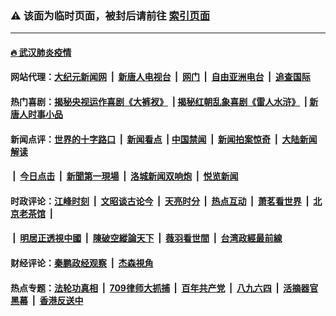 ### ⚠️ 该面为临时页面，被封后请前往 [索引页面](../link4.md)

---

#### [🔥 武汉肺炎疫情](http://178.128.186.143:10000/videos/corona/)

#### 网站代理：[大纪元新闻网](http://178.128.186.143:10080/gb/) &nbsp;|&nbsp; [新唐人电视台](http://178.128.186.143:8808/gb/) &nbsp;|&nbsp; [网门](http://178.128.186.143:11000/) &nbsp;|&nbsp; [自由亚洲电台](http://178.128.186.143:9800/mandarin/) &nbsp;|&nbsp; [追查国际](http://178.128.186.143:10010/)

#### 热门喜剧：[揭秘央视运作喜剧《大裤衩》](http://178.128.186.143:10000/videos/res/big-shorts/) &nbsp;|&nbsp;[揭秘红朝乱象喜剧《雷人水浒》](http://178.128.186.143:10000/videos/res/OutlawsOfMarsh/) &nbsp;|&nbsp;[新唐人时事小品](http://178.128.186.143:10000/videos/res/comedy/)

#### 新闻点评：[世界的十字路口](http://178.128.186.143/tanghao/) &nbsp;|&nbsp; [新闻看点](http://178.128.186.143/news-insight/) &nbsp;|&nbsp;[中国禁闻](http://178.128.186.143/ntdtv-news/) &nbsp;|&nbsp; [新闻拍案惊奇](http://178.128.186.143/dayu/) &nbsp;|&nbsp; [大陆新闻解读](http://178.128.186.143/ntdtv-comedy/)
####   &nbsp;|&nbsp;  [今日点击](http://178.128.186.143/news-click/)  &nbsp;|&nbsp; [新聞第一現場](http://178.128.186.143/primary-scene/) &nbsp;|&nbsp; [洛城新闻双响炮](http://178.128.186.143/la-news/) &nbsp;|&nbsp; [悦览新闻](http://178.128.186.143/dingyue/)

#### 时政评论：[江峰时刻](http://178.128.186.143/today-in-history/) &nbsp;|&nbsp; [文昭谈古论今](http://178.128.186.143/wenzhao/) &nbsp;|&nbsp; [天亮时分](http://178.128.186.143/tianliang/) &nbsp;|&nbsp; [热点互动](http://178.128.186.143/ntdtv-rdhd/) &nbsp;|&nbsp; [萧茗看世界](http://178.128.186.143/simonegao/) &nbsp;|&nbsp; [北京老茶馆](http://178.128.186.143/teahouse/)  &nbsp;|&nbsp;  
####   &nbsp;|&nbsp;  [明居正透視中國](http://178.128.186.143/decoding-china/)  &nbsp;|&nbsp; [陳破空縱論天下](http://178.128.186.143/pokong/)  &nbsp;|&nbsp; [薇羽看世間](http://178.128.186.143/weiyu/)  &nbsp;|&nbsp; [台湾政經最前線](http://178.128.186.143/taiwan/)   

#### 财经评论：[秦鹏政经观察](http://178.128.186.143/qinpeng/) &nbsp;|&nbsp; [杰森視角 ](http://178.128.186.143/jason/)

#### 热点专题：[法轮功真相](http://178.128.186.143:10000/videos/truth.html) &nbsp;|&nbsp; [709律师大抓捕](http://178.128.186.143:10000/videos/709/) &nbsp;|&nbsp; [百年共产党](http://178.128.186.143:10000/videos/ccp.html) &nbsp;|&nbsp; [八九六四](http://178.128.186.143:10000/videos/88/)  &nbsp;|&nbsp; [活摘器官黑幕](http://178.128.186.143:10000/videos/res/Organs/)  &nbsp;|&nbsp; [香港反送中](http://178.128.186.143:10000/videos/res/hk/) 

<img src='http://gfw-breaker.win/link4.md' width='0px' height='0px'/>

